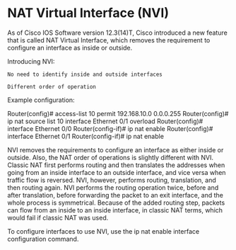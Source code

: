 # NAT Virtual Interface (NVI)

As of Cisco IOS Software version 12.3(14)T, Cisco introduced a new feature that is called NAT Virtual Interface, which removes the requirement to configure an interface as inside or outside.

Introducing NVI:

    No need to identify inside and outside interfaces

    Different order of operation

Example configuration:

Router(config)# access-list 10 permit 192.168.10.0 0.0.0.255
Router(config)# ip nat source list 10 interface Ethernet 0/1 overload
Router(config)# interface Ethernet 0/0
Router(config-if)# ip nat enable
Router(config)# interface Ethernet 0/1
Router(config-if)# ip nat enable

NVI removes the requirements to configure an interface as either inside or outside. Also, the NAT order of operations is slightly different with NVI. Classic NAT first performs routing and then translates the addresses when going from an inside interface to an outside interface, and vice versa when traffic flow is reversed. NVI, however, performs routing, translation, and then routing again. NVI performs the routing operation twice, before and after translation, before forwarding the packet to an exit interface, and the whole process is symmetrical. Because of the added routing step, packets can flow from an inside to an inside interface, in classic NAT terms, which would fail if classic NAT was used.

To configure interfaces to use NVI, use the ip nat enable interface configuration command.